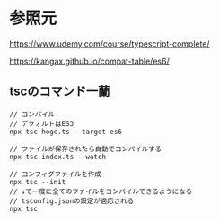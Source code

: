 # 参照元
https://www.udemy.com/course/typescript-complete/

https://kangax.github.io/compat-table/es6/

## tscのコマンド一蘭

```
// コンパイル
// デフォルトはES3
npx tsc hoge.ts --target es6

// ファイルが保存されたら自動でコンパイルする
npx tsc index.ts --watch

// コンフィグファイルを作成
npx tsc --init
// ↓で一度に全てのファイルをコンパイルできるようになる
// tsconfig.jsonの設定が適応される
npx tsc
```
